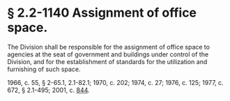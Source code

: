 # § 2.2-1140 Assignment of office space.

<p>The Division shall be responsible for the assignment of office space to agencies at the seat of government and buildings under control of the Division, and for the establishment of standards for the utilization and furnishing of such space.</p><p>1966, c. 55, § 2-65.1, 2.1-82.1; 1970, c. 202; 1974, c. 27; 1976, c. 125; 1977, c. 672, § 2.1-495; 2001, c. <a href='http://lis.virginia.gov/cgi-bin/legp604.exe?011+ful+CHAP0844'>844</a>.</p>